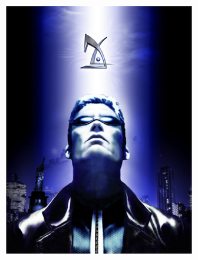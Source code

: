 <div align="center"><img src="https://raw.githubusercontent.com/jorgealvarezfidalgo/jorgealvarezfidalgo/main/Deus%20Ex.jpg"></div>

